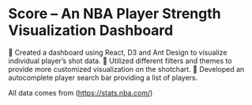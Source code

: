 # Score – An NBA Player Strength Visualization Dashboard
	Created a dashboard using React, D3 and Ant Design to visualize individual player’s shot data.
	Utilized different filters and themes to provide more customized visualization on the shotchart.
	Developed an autocomplete player search bar providing a list of players.

All data comes from (https://stats.nba.com/)
